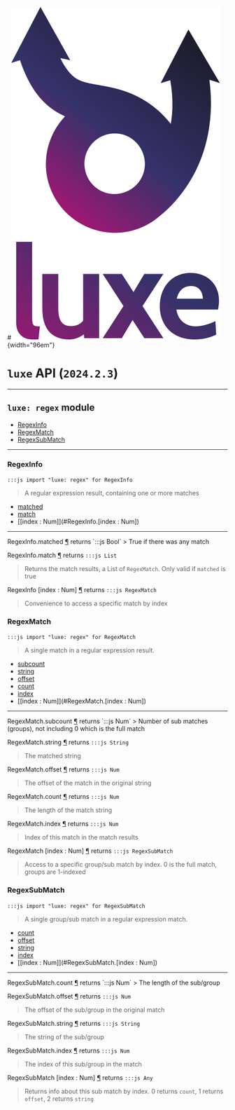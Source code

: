 #![](../../../images/luxe-dark.svg){width="96em"}

# `luxe` API (`2024.2.3`)  


---

## `luxe: regex` module

- [RegexInfo](#regexinfo)   
- [RegexMatch](#regexmatch)   
- [RegexSubMatch](#regexsubmatch)   

---

### RegexInfo
`:::js import "luxe: regex" for RegexInfo`
> A regular expression result, containing one or more matches

- [matched](#RegexInfo.matched)
- [match](#RegexInfo.match)
- [[index : Num]](#RegexInfo.[index : Num])

<hr/>
<endpoint module="luxe: regex" class="RegexInfo" signature="matched"></endpoint>
<signature id="RegexInfo.matched">RegexInfo.matched
<a class="headerlink" href="#RegexInfo.matched" title="Permanent link">¶</a></signature>
<span class='api_ret'>returns</span> `:::js Bool`
> True if there was any match   

<endpoint module="luxe: regex" class="RegexInfo" signature="match"></endpoint>
<signature id="RegexInfo.match">RegexInfo.match
<a class="headerlink" href="#RegexInfo.match" title="Permanent link">¶</a></signature>
<span class='api_ret'>returns</span> `:::js List`
> Returns the match results, a List of `RegexMatch`. Only valid if `matched` is true   

<endpoint module="luxe: regex" class="RegexInfo" signature="[index : Num]"></endpoint>
<signature id="RegexInfo.[index : Num]">RegexInfo [index : Num]
<a class="headerlink" href="#RegexInfo.[index : Num]" title="Permanent link">¶</a></signature>
<span class='api_ret'>returns</span> `:::js RegexMatch`
> Convenience to access a specific match by index   

### RegexMatch
`:::js import "luxe: regex" for RegexMatch`
> A single match in a regular expression result.

- [subcount](#RegexMatch.subcount)
- [string](#RegexMatch.string)
- [offset](#RegexMatch.offset)
- [count](#RegexMatch.count)
- [index](#RegexMatch.index)
- [[index : Num]](#RegexMatch.[index : Num])

<hr/>
<endpoint module="luxe: regex" class="RegexMatch" signature="subcount"></endpoint>
<signature id="RegexMatch.subcount">RegexMatch.subcount
<a class="headerlink" href="#RegexMatch.subcount" title="Permanent link">¶</a></signature>
<span class='api_ret'>returns</span> `:::js Num`
> Number of sub matches (groups), not including 0 which is the full match   

<endpoint module="luxe: regex" class="RegexMatch" signature="string"></endpoint>
<signature id="RegexMatch.string">RegexMatch.string
<a class="headerlink" href="#RegexMatch.string" title="Permanent link">¶</a></signature>
<span class='api_ret'>returns</span> `:::js String`
> The matched string   

<endpoint module="luxe: regex" class="RegexMatch" signature="offset"></endpoint>
<signature id="RegexMatch.offset">RegexMatch.offset
<a class="headerlink" href="#RegexMatch.offset" title="Permanent link">¶</a></signature>
<span class='api_ret'>returns</span> `:::js Num`
> The offset of the match in the original string   

<endpoint module="luxe: regex" class="RegexMatch" signature="count"></endpoint>
<signature id="RegexMatch.count">RegexMatch.count
<a class="headerlink" href="#RegexMatch.count" title="Permanent link">¶</a></signature>
<span class='api_ret'>returns</span> `:::js Num`
> The length of the match string   

<endpoint module="luxe: regex" class="RegexMatch" signature="index"></endpoint>
<signature id="RegexMatch.index">RegexMatch.index
<a class="headerlink" href="#RegexMatch.index" title="Permanent link">¶</a></signature>
<span class='api_ret'>returns</span> `:::js Num`
> Index of this match in the match results   

<endpoint module="luxe: regex" class="RegexMatch" signature="[index : Num]"></endpoint>
<signature id="RegexMatch.[index : Num]">RegexMatch [index : Num]
<a class="headerlink" href="#RegexMatch.[index : Num]" title="Permanent link">¶</a></signature>
<span class='api_ret'>returns</span> `:::js RegexSubMatch`
> Access to a specific group/sub match by index. 0 is the full match, groups are 1-indexed   

### RegexSubMatch
`:::js import "luxe: regex" for RegexSubMatch`
> A single group/sub match in a regular expression match.

- [count](#RegexSubMatch.count)
- [offset](#RegexSubMatch.offset)
- [string](#RegexSubMatch.string)
- [index](#RegexSubMatch.index)
- [[index : Num]](#RegexSubMatch.[index : Num])

<hr/>
<endpoint module="luxe: regex" class="RegexSubMatch" signature="count"></endpoint>
<signature id="RegexSubMatch.count">RegexSubMatch.count
<a class="headerlink" href="#RegexSubMatch.count" title="Permanent link">¶</a></signature>
<span class='api_ret'>returns</span> `:::js Num`
> The length of the sub/group   

<endpoint module="luxe: regex" class="RegexSubMatch" signature="offset"></endpoint>
<signature id="RegexSubMatch.offset">RegexSubMatch.offset
<a class="headerlink" href="#RegexSubMatch.offset" title="Permanent link">¶</a></signature>
<span class='api_ret'>returns</span> `:::js Num`
> The offset of the sub/group in the original match   

<endpoint module="luxe: regex" class="RegexSubMatch" signature="string"></endpoint>
<signature id="RegexSubMatch.string">RegexSubMatch.string
<a class="headerlink" href="#RegexSubMatch.string" title="Permanent link">¶</a></signature>
<span class='api_ret'>returns</span> `:::js String`
> The string of the sub/group   

<endpoint module="luxe: regex" class="RegexSubMatch" signature="index"></endpoint>
<signature id="RegexSubMatch.index">RegexSubMatch.index
<a class="headerlink" href="#RegexSubMatch.index" title="Permanent link">¶</a></signature>
<span class='api_ret'>returns</span> `:::js Num`
> The index of this sub/group in the match   

<endpoint module="luxe: regex" class="RegexSubMatch" signature="[index : Num]"></endpoint>
<signature id="RegexSubMatch.[index : Num]">RegexSubMatch [index : Num]
<a class="headerlink" href="#RegexSubMatch.[index : Num]" title="Permanent link">¶</a></signature>
<span class='api_ret'>returns</span> `:::js Any`
> Returns info about this sub match by index. 0 returns `count`, 1 returns `offset`, 2 returns `string`   

